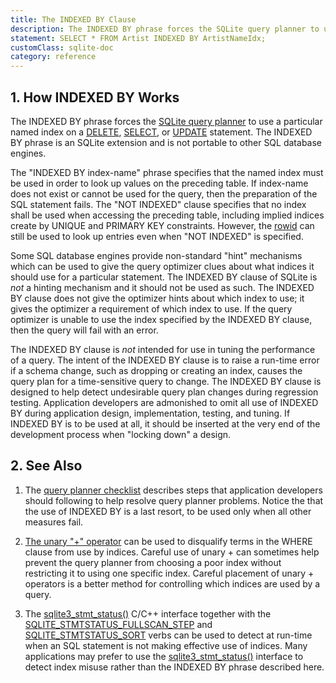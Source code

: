 ```yaml
---
title: The INDEXED BY Clause
description: The INDEXED BY phrase forces the SQLite query planner to use a particular named index on a DELETE, SELECT, or UPDATE statement.
statement: SELECT * FROM Artist INDEXED BY ArtistNameIdx;
customClass: sqlite-doc
category: reference
---
```


## 1. How INDEXED BY Works

The INDEXED BY phrase forces the
<a href="https://www.sqlite.org/optoverview.html" target="_blank">SQLite
query planner</a> to use a particular named index on a
[DELETE](lang_delete), [SELECT](lang_select), or [UPDATE](lang_update)
statement. The INDEXED BY phrase is an SQLite extension and is not
portable to other SQL database engines.

<!-- do-not-touch-svg-import: 'indexedby.svg' -->

The "INDEXED BY <span class="yyterm">index-name</span>" phrase specifies
that the named index must be used in order to look up values on the
preceding table. If <span class="yyterm">index-name</span> does not
exist or cannot be used for the query, then the preparation of the SQL
statement fails. The "NOT INDEXED" clause specifies that no index shall
be used when accessing the preceding table, including implied indices
create by UNIQUE and PRIMARY KEY constraints. However, the
[rowid](lang_createtable#rowid) can still be used to look up entries
even when "NOT INDEXED" is specified.

Some SQL database engines provide non-standard "hint" mechanisms which
can be used to give the query optimizer clues about what indices it
should use for a particular statement. The INDEXED BY clause of SQLite
is *not* a hinting mechanism and it should not be used as such. The
INDEXED BY clause does not give the optimizer hints about which index to
use; it gives the optimizer a requirement of which index to use. If the
query optimizer is unable to use the index specified by the INDEXED BY
clause, then the query will fail with an error.

The INDEXED BY clause is *not* intended for use in tuning the
performance of a query. The intent of the INDEXED BY clause is to raise
a run-time error if a schema change, such as dropping or creating an
index, causes the query plan for a time-sensitive query to change. The
INDEXED BY clause is designed to help detect undesirable query plan
changes during regression testing. Application developers are admonished
to omit all use of INDEXED BY during application design, implementation,
testing, and tuning. If INDEXED BY is to be used at all, it should be
inserted at the very end of the development process when "locking down"
a design.

## 2. See Also

1.  The <a href="https://www.sqlite.org/queryplanner-ng.html#howtofix"
    target="_blank">query planner checklist</a> describes steps that
    application developers should following to help resolve query
    planner problems. Notice the that the use of INDEXED BY is a last
    resort, to be used only when all other measures fail.

2.  <a href="https://www.sqlite.org/optoverview.html#uplus"
    target="_blank">The unary "+" operator</a> can be used to disqualify
    terms in the WHERE clause from use by indices. Careful use of
    unary + can sometimes help prevent the query planner from choosing a
    poor index without restricting it to using one specific index.
    Careful placement of unary + operators is a better method for
    controlling which indices are used by a query.

3.  The <a href="https://www.sqlite.org/c3ref/stmt_status.html"
    target="_blank">sqlite3_stmt_status()</a> C/C++ interface together
    with the <a
    href="https://www.sqlite.org/c3ref/c_stmtstatus_counter.html#sqlitestmtstatusfullscanstep"
    target="_blank">SQLITE_STMTSTATUS_FULLSCAN_STEP</a> and <a
    href="https://www.sqlite.org/c3ref/c_stmtstatus_counter.html#sqlitestmtstatussort"
    target="_blank">SQLITE_STMTSTATUS_SORT</a> verbs can be used to
    detect at run-time when an SQL statement is not making effective use
    of indices. Many applications may prefer to use the
    <a href="https://www.sqlite.org/c3ref/stmt_status.html"
    target="_blank">sqlite3_stmt_status()</a> interface to detect index
    misuse rather than the INDEXED BY phrase described here.
